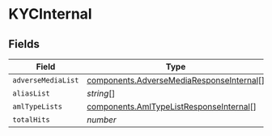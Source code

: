 # KYCInternal


## Fields

| Field                                                                                                | Type                                                                                                 | Required                                                                                             | Description                                                                                          |
| ---------------------------------------------------------------------------------------------------- | ---------------------------------------------------------------------------------------------------- | ---------------------------------------------------------------------------------------------------- | ---------------------------------------------------------------------------------------------------- |
| `adverseMediaList`                                                                                   | [components.AdverseMediaResponseInternal](../../models/components/adversemediaresponseinternal.md)[] | :heavy_minus_sign:                                                                                   | N/A                                                                                                  |
| `aliasList`                                                                                          | *string*[]                                                                                           | :heavy_minus_sign:                                                                                   | N/A                                                                                                  |
| `amlTypeLists`                                                                                       | [components.AmlTypeListResponseInternal](../../models/components/amltypelistresponseinternal.md)[]   | :heavy_minus_sign:                                                                                   | N/A                                                                                                  |
| `totalHits`                                                                                          | *number*                                                                                             | :heavy_minus_sign:                                                                                   | N/A                                                                                                  |